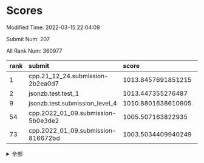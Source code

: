 # Scores

Modified Time: 2022-03-15 22:04:09

Submit Num: 207

All Rank Num: 360977

| rank |               submit               |       score        |       sigma        | pk_num |
| :--- | :--------------------------------- | :----------------- | :----------------- | :----- |
| 1    | cpp.21_12_24.submission-2b2ea0d7   | 1013.8457691851215 | 0.8079426725844034 | 6973   |
| 2    | jsonzb.test.test_1                 | 1013.447355276487  | 0.8195517110439823 | 6973   |
| 9    | jsonzb.test.submission_level_4     | 1010.8801638610905 | 0.785224269638777  | 6977   |
| 54   | cpp.2022_01_09.submission-5b0e3de2 | 1005.507163822935  | 0.7200840880115106 | 6974   |
| 73   | cpp.2022_01_09.submission-816672bd | 1003.5034409940249 | 0.7081244283702799 | 6975   |


<details>
<summary>全部</summary>

| rank |                 submit                 |       score        |       sigma        | pk_num |
| :--- | :------------------------------------- | :----------------- | :----------------- | :----- |
| 1    | cpp.21_12_24.submission-2b2ea0d7       | 1013.8457691851215 | 0.8079426725844034 | 6973   |
| 2    | jsonzb.test.test_1                     | 1013.447355276487  | 0.8195517110439823 | 6973   |
| 3    | gobigger.level_3.submission_level_3_31 | 1011.989187993009  | 0.7871751026469852 | 6974   |
| 4    | gobigger.level_3.submission_level_3_36 | 1011.1187603404767 | 0.7700523233991715 | 6974   |
| 5    | gobigger.level_3.submission_level_3_48 | 1011.1088434997063 | 0.7539782868700534 | 6974   |
| 6    | gobigger.level_3.submission_level_3_42 | 1011.0431551730715 | 0.7704554525670448 | 6977   |
| 7    | gobigger.level_3.submission_level_3_33 | 1011.0381288094812 | 0.7767137706245514 | 6977   |
| 8    | gobigger.level_3.submission_level_3_22 | 1010.9660964997174 | 0.7628173687231217 | 6973   |
| 9    | jsonzb.test.submission_level_4         | 1010.8801638610905 | 0.785224269638777  | 6977   |
| 10   | gobigger.level_3.submission_level_3_7  | 1010.8244896371192 | 0.7787700798249155 | 6976   |
| 11   | gobigger.level_3.submission_level_3_1  | 1010.8079885097351 | 0.7664538009885912 | 6980   |
| 12   | gobigger.level_3.submission_level_3_16 | 1010.7928192223885 | 0.7496425497322176 | 6976   |
| 13   | gobigger.level_3.submission_level_3_18 | 1010.774772893432  | 0.7481808262854379 | 6977   |
| 14   | gobigger.level_3.submission_level_3_3  | 1010.7096578849475 | 0.753547361688019  | 6974   |
| 15   | gobigger.level_3.submission_level_3_15 | 1010.7057915162729 | 0.7819007865303277 | 6974   |
| 16   | gobigger.level_3.submission_level_3_38 | 1010.6937547328946 | 0.7660548567894189 | 6974   |
| 17   | gobigger.level_3.submission_level_3_40 | 1010.6530165061943 | 0.7659513112953756 | 6979   |
| 18   | gobigger.level_3.submission_level_3_44 | 1010.5802145231718 | 0.7533498189776098 | 6975   |
| 19   | gobigger.level_3.submission_level_3_39 | 1010.5795927004593 | 0.764770878597157  | 6977   |
| 20   | gobigger.level_3.submission_level_3_19 | 1010.5116774102161 | 0.768515215133221  | 6974   |
| 21   | gobigger.level_3.submission_level_3_49 | 1010.4745999593354 | 0.7656119840831171 | 6973   |
| 22   | gobigger.level_3.submission_level_3_12 | 1010.468533819034  | 0.7537651751188986 | 6976   |
| 23   | gobigger.level_3.submission_level_3_5  | 1010.4210141642509 | 0.7889289439220091 | 6970   |
| 24   | gobigger.level_3.submission_level_3_47 | 1010.4152591437513 | 0.7742422305095508 | 6969   |
| 25   | gobigger.level_3.submission_level_3_34 | 1010.3405563715404 | 0.7596420866253051 | 6977   |
| 26   | gobigger.level_3.submission_level_3_43 | 1010.3357319406446 | 0.7624644054892207 | 6973   |
| 27   | gobigger.level_3.submission_level_3_17 | 1010.2835877937869 | 0.7891891944697048 | 6979   |
| 28   | gobigger.level_3.submission_level_3_45 | 1010.2032732392191 | 0.7743015220421394 | 6975   |
| 29   | gobigger.level_3.submission_level_3_20 | 1010.2028766844132 | 0.7657603764048546 | 6973   |
| 30   | gobigger.level_3.submission_level_3_4  | 1010.1228671626475 | 0.7522265718920765 | 6973   |
| 31   | gobigger.level_3.submission_level_3_26 | 1010.1185596296093 | 0.7987807275694702 | 6981   |
| 32   | gobigger.level_3.submission_level_3_37 | 1010.0485710619334 | 0.7460086773589666 | 6977   |
| 33   | gobigger.level_3.submission_level_3_10 | 1010.0130499470134 | 0.7586314079418178 | 6977   |
| 34   | gobigger.level_3.submission_level_3_30 | 1009.9856383326759 | 0.7483272247972834 | 6977   |
| 35   | gobigger.level_3.submission_level_3_24 | 1009.9532983361241 | 0.7424570835086699 | 6971   |
| 36   | gobigger.level_3.submission_level_3_6  | 1009.8970530016506 | 0.7567873123197201 | 6977   |
| 37   | gobigger.level_3.submission_level_3_27 | 1009.7966607211652 | 0.7629303938658315 | 6976   |
| 38   | gobigger.level_3.submission_level_3_8  | 1009.779059399553  | 0.7687074404838884 | 6978   |
| 39   | gobigger.level_3.submission_level_3_23 | 1009.6746238090808 | 0.760291436054862  | 6976   |
| 40   | gobigger.level_3.submission_level_3_14 | 1009.588284694264  | 0.755894560871919  | 6976   |
| 41   | gobigger.level_3.submission_level_3_29 | 1009.5446708269436 | 0.7650844173320034 | 6976   |
| 42   | gobigger.level_3.submission_level_3_9  | 1009.513784566326  | 0.751259400941206  | 6976   |
| 43   | gobigger.level_3.submission_level_3_13 | 1009.4265150432425 | 0.7518560260427519 | 6975   |
| 44   | gobigger.level_3.submission_level_3_35 | 1009.3506085679578 | 0.7749642920414558 | 6974   |
| 45   | gobigger.level_3.submission_level_3_0  | 1009.3081769509223 | 0.7426549152260299 | 6975   |
| 46   | gobigger.level_3.submission_level_3_25 | 1009.229257226228  | 0.7403468908758477 | 6974   |
| 47   | gobigger.level_3.submission_level_3_11 | 1009.1817542386985 | 0.7337679455864667 | 6978   |
| 48   | gobigger.level_3.submission_level_3_21 | 1009.1774139742367 | 0.7357946645183147 | 6975   |
| 49   | gobigger.level_3.submission_level_3_46 | 1009.1353125148928 | 0.7514171692314533 | 6974   |
| 50   | gobigger.level_3.submission_level_3_2  | 1009.1301685346683 | 0.7610090125645488 | 6977   |
| 51   | gobigger.level_3.submission_level_3_28 | 1009.0647920292209 | 0.7371610459648049 | 6977   |
| 52   | gobigger.level_3.submission_level_3_41 | 1008.5791419309442 | 0.7701809299227275 | 6977   |
| 53   | gobigger.level_3.submission_level_3_32 | 1007.0969276706583 | 0.7420566744337753 | 6975   |
| 54   | cpp.2022_01_09.submission-5b0e3de2     | 1005.507163822935  | 0.7200840880115106 | 6974   |
| 55   | gobigger.level_1.submission_level_1_26 | 1004.6992025975794 | 0.7203182885065714 | 6977   |
| 56   | gobigger.level_1.submission_level_1_48 | 1004.6508647501445 | 0.7113956482217209 | 6973   |
| 57   | gobigger.level_1.submission_level_1_16 | 1004.5814886366264 | 0.7064166139329517 | 6979   |
| 58   | gobigger.level_1.submission_level_1_38 | 1004.5235584974262 | 0.7122697782295773 | 6974   |
| 59   | gobigger.level_1.submission_level_1_11 | 1004.4369721798723 | 0.7162821908074027 | 6977   |
| 60   | gobigger.level_1.submission_level_1_15 | 1004.2738488196849 | 0.7111447116435132 | 6973   |
| 61   | gobigger.level_1.submission_level_1_13 | 1004.18649983807   | 0.7156925573978491 | 6976   |
| 62   | gobigger.level_1.submission_level_1_42 | 1004.066695297121  | 0.7207965019598581 | 6972   |
| 63   | gobigger.level_1.submission_level_1_2  | 1004.0027289113331 | 0.7277487674078092 | 6977   |
| 64   | gobigger.level_1.submission_level_1_40 | 1003.9276302563657 | 0.7212956799395551 | 6977   |
| 65   | gobigger.level_1.submission_level_1_6  | 1003.8888223491903 | 0.7166563644910333 | 6985   |
| 66   | gobigger.level_1.submission_level_1_44 | 1003.8666403566626 | 0.7171147111110592 | 6971   |
| 67   | gobigger.level_1.submission_level_1_43 | 1003.8608137710413 | 0.7236264090626378 | 6982   |
| 68   | gobigger.level_1.submission_level_1_17 | 1003.840239344893  | 0.7320029322295919 | 6974   |
| 69   | gobigger.level_1.submission_level_1_35 | 1003.7970450576267 | 0.7226848075815808 | 6976   |
| 70   | gobigger.level_1.submission_level_1_14 | 1003.7292539858987 | 0.721167223381121  | 6976   |
| 71   | gobigger.level_1.submission_level_1_1  | 1003.7029384455135 | 0.7186926390637812 | 6973   |
| 72   | gobigger.level_1.submission_level_1_24 | 1003.6833508615587 | 0.721207507925793  | 6976   |
| 73   | cpp.2022_01_09.submission-816672bd     | 1003.5034409940249 | 0.7081244283702799 | 6975   |
| 74   | gobigger.level_1.submission_level_1_46 | 1003.4722628008126 | 0.7155852184850298 | 6976   |
| 75   | gobigger.level_1.submission_level_1_3  | 1003.4535336060562 | 0.7110340084857653 | 6968   |
| 76   | gobigger.level_1.submission_level_1_12 | 1003.4103135856989 | 0.7073229302037788 | 6972   |
| 77   | gobigger.level_1.submission_level_1_32 | 1003.3844521289456 | 0.7201930782395054 | 6978   |
| 78   | gobigger.level_1.submission_level_1_34 | 1003.3119591839924 | 0.7196659078370292 | 6978   |
| 79   | gobigger.level_1.submission_level_1_8  | 1003.2858284641985 | 0.7214549956113961 | 6974   |
| 80   | gobigger.level_1.submission_level_1_30 | 1003.282341382273  | 0.7098345704823328 | 6976   |
| 81   | gobigger.level_1.submission_level_1_4  | 1003.2806505048036 | 0.7180804968958591 | 6975   |
| 82   | gobigger.level_1.submission_level_1_29 | 1003.2027759776585 | 0.7200796558732165 | 6974   |
| 83   | gobigger.level_1.submission_level_1_33 | 1003.1825389790805 | 0.7135166082342177 | 6976   |
| 84   | gobigger.level_1.submission_level_1_31 | 1003.1202848695478 | 0.7212984657956091 | 6974   |
| 85   | gobigger.level_1.submission_level_1_47 | 1003.0788397890454 | 0.7072723893916252 | 6977   |
| 86   | gobigger.level_1.submission_level_1_9  | 1003.07492160664   | 0.7103983170578889 | 6977   |
| 87   | gobigger.level_1.submission_level_1_20 | 1003.0497797078788 | 0.7094511920719874 | 6972   |
| 88   | gobigger.level_1.submission_level_1_23 | 1003.0428375819429 | 0.7181503110419581 | 6978   |
| 89   | gobigger.level_1.submission_level_1_39 | 1002.9924384853078 | 0.7157925536768412 | 6974   |
| 90   | gobigger.level_1.submission_level_1_22 | 1002.9255296174755 | 0.7146970854973029 | 6980   |
| 91   | gobigger.level_1.submission_level_1_41 | 1002.9008347390183 | 0.716581640882711  | 6977   |
| 92   | gobigger.level_1.submission_level_1_19 | 1002.8681027230494 | 0.7331689246549112 | 6976   |
| 93   | gobigger.level_1.submission_level_1_45 | 1002.8446008364109 | 0.7169799010351913 | 6976   |
| 94   | gobigger.level_1.submission_level_1_10 | 1002.8196096964551 | 0.7138476660024143 | 6980   |
| 95   | gobigger.level_1.submission_level_1_37 | 1002.8110837144105 | 0.7183493657403762 | 6969   |
| 96   | gobigger.level_1.submission_level_1_5  | 1002.7891570798935 | 0.7133267671179625 | 6979   |
| 97   | gobigger.level_1.submission_level_1_25 | 1002.7881233071486 | 0.7150478258946243 | 6978   |
| 98   | gobigger.level_1.submission_level_1_18 | 1002.6442530531144 | 0.7172059342593219 | 6978   |
| 99   | gobigger.level_1.submission_level_1_21 | 1002.5086208400577 | 0.7097247674733944 | 6974   |
| 100  | gobigger.level_1.submission_level_1_27 | 1002.4696056756678 | 0.7120674458155393 | 6976   |
| 101  | gobigger.level_1.submission_level_1_49 | 1002.346507839284  | 0.7186535460796785 | 6974   |
| 102  | gobigger.level_1.submission_level_1_7  | 1002.2186620298447 | 0.7121922793757519 | 6975   |
| 103  | gobigger.level_1.submission_level_1_28 | 1002.207697445909  | 0.7166161652494554 | 6976   |
| 104  | gobigger.level_1.submission_level_1_36 | 1002.0213649072952 | 0.7188966513115232 | 6973   |
| 105  | gobigger.level_1.submission_level_1_0  | 1001.7651082105555 | 0.7112949709183211 | 6979   |
| 106  | gobigger.random.submission_random_27   | 997.5409790107524  | 0.7001693383631487 | 6972   |
| 107  | gobigger.random.submission_random_33   | 996.8764563009076  | 0.706769214160266  | 6977   |
| 108  | gobigger.random.submission_random_17   | 996.8668960633232  | 0.7147313299484325 | 6973   |
| 109  | gobigger.random.submission_random_12   | 996.8473698470731  | 0.7117609203239904 | 6976   |
| 110  | gobigger.random.submission_random_4    | 996.8215431995075  | 0.7247455766139926 | 6971   |
| 111  | gobigger.random.submission_random_23   | 996.7526360073873  | 0.7054642368756249 | 6975   |
| 112  | gobigger.random.submission_random_49   | 996.6533708986165  | 0.7012284582072077 | 6974   |
| 113  | gobigger.random.submission_random_37   | 996.558813367953   | 0.7198827136119422 | 6976   |
| 114  | gobigger.random.submission_random_31   | 996.5492881813174  | 0.6994901304355241 | 6975   |
| 115  | gobigger.random.submission_random_22   | 996.4280718640404  | 0.7167447386608227 | 6974   |
| 116  | gobigger.random.submission_random_14   | 996.3232397063018  | 0.7091594205168668 | 6980   |
| 117  | gobigger.random.submission_random_10   | 996.2770987078934  | 0.7067713782460627 | 6973   |
| 118  | gobigger.random.submission_random_6    | 996.2642472578106  | 0.7180593080963307 | 6977   |
| 119  | gobigger.random.submission_random_20   | 996.1794056018815  | 0.7135398389361064 | 6976   |
| 120  | gobigger.random.submission_random_24   | 996.1677114646177  | 0.7157164172575526 | 6980   |
| 121  | gobigger.random.submission_random_45   | 996.1658593556704  | 0.7113285264958675 | 6977   |
| 122  | gobigger.random.submission_random_36   | 996.139767532657   | 0.7156073267698193 | 6976   |
| 123  | gobigger.random.submission_random_48   | 996.1308790610242  | 0.704648969422967  | 6973   |
| 124  | gobigger.random.submission_random_46   | 996.0579726273995  | 0.7181015499925464 | 6976   |
| 125  | gobigger.random.submission_random_47   | 995.9916156497391  | 0.7081543041317879 | 6979   |
| 126  | gobigger.random.submission_random_25   | 995.9902381338549  | 0.708682026341243  | 6978   |
| 127  | gobigger.random.submission_random_28   | 995.9670927419622  | 0.7042429367156219 | 6979   |
| 128  | gobigger.random.submission_random_29   | 995.8961528323547  | 0.7132533736843512 | 6977   |
| 129  | gobigger.random.submission_random_39   | 995.866667094562   | 0.7200549181866703 | 6973   |
| 130  | gobigger.random.submission_random_38   | 995.8557391199062  | 0.7030628017667649 | 6974   |
| 131  | gobigger.random.submission_random_26   | 995.8548057600101  | 0.7067517280641058 | 6972   |
| 132  | gobigger.random.submission_random_13   | 995.8260911900394  | 0.7150039340087129 | 6975   |
| 133  | gobigger.random.submission_random_40   | 995.7900678189304  | 0.7124589605518655 | 6968   |
| 134  | gobigger.random.submission_random_19   | 995.7441899670276  | 0.712250299360782  | 6975   |
| 135  | gobigger.random.submission_random_41   | 995.7357625291528  | 0.7120317868077404 | 6977   |
| 136  | gobigger.random.submission_random_11   | 995.7259612323895  | 0.7175906305472536 | 6973   |
| 137  | gobigger.random.submission_random_0    | 995.7255072867802  | 0.7102222614354986 | 6978   |
| 138  | gobigger.random.submission_random_15   | 995.712101957199   | 0.7096610879850554 | 6977   |
| 139  | gobigger.random.submission_random_43   | 995.7031247067404  | 0.7148311788040129 | 6978   |
| 140  | gobigger.random.submission_random_8    | 995.6917842630237  | 0.7243305767695688 | 6978   |
| 141  | gobigger.random.submission_random_9    | 995.6813094348008  | 0.7120127060935766 | 6972   |
| 142  | gobigger.random.submission_random_3    | 995.5488907061685  | 0.7112991050637875 | 6975   |
| 143  | gobigger.random.submission_random_16   | 995.4561620274267  | 0.7086716924059814 | 6977   |
| 144  | gobigger.random.submission_random_42   | 995.4531009644845  | 0.70594844333166   | 6975   |
| 145  | gobigger.random.submission_random_18   | 995.4217483178592  | 0.7096736061615397 | 6975   |
| 146  | gobigger.random.submission_random_5    | 995.4190698210265  | 0.7141797889040017 | 6975   |
| 147  | gobigger.random.submission_random_44   | 995.3898161383042  | 0.7155126280749579 | 6973   |
| 148  | gobigger.random.submission_random_1    | 995.3703095493119  | 0.703434583930506  | 6972   |
| 149  | gobigger.random.submission_random_32   | 995.3673487314747  | 0.7187023931236636 | 6981   |
| 150  | gobigger.random.submission_random_21   | 995.3662128263455  | 0.7149214182672156 | 6978   |
| 151  | gobigger.random.submission_random_34   | 995.3405976499013  | 0.721421286872642  | 6977   |
| 152  | gobigger.random.submission_random_30   | 995.3395221671411  | 0.7231086135738474 | 6979   |
| 153  | gobigger.random.submission_random_35   | 995.1094311236274  | 0.7061676934406029 | 6978   |
| 154  | gobigger.random.submission_random_7    | 994.9922480234164  | 0.7285239826844964 | 6976   |
| 155  | gobigger.random.submission_random_2    | 994.5118625543191  | 0.7284460622397292 | 6976   |
| 156  | gobigger.level_2.submission_level_2_33 | 993.8910729529181  | 0.7283427500058959 | 6975   |
| 157  | gobigger.level_2.submission_level_2_9  | 993.671394205151   | 0.7351771514273808 | 6977   |
| 158  | gobigger.level_2.submission_level_2_8  | 993.4458595086288  | 0.7307743528211523 | 6971   |
| 159  | gobigger.level_2.submission_level_2_49 | 993.4145465714378  | 0.7489011406001376 | 6969   |
| 160  | gobigger.level_2.submission_level_2_11 | 993.3009446494044  | 0.7356371330226507 | 6973   |
| 161  | gobigger.level_2.submission_level_2_28 | 993.2884900348895  | 0.73234379872973   | 6973   |
| 162  | gobigger.level_2.submission_level_2_29 | 993.1240864477605  | 0.728393138722078  | 6972   |
| 163  | gobigger.level_2.submission_level_2_44 | 993.080742196265   | 0.7369390426594356 | 6978   |
| 164  | gobigger.level_2.submission_level_2_47 | 993.0069976752715  | 0.7528556805629539 | 6978   |
| 165  | gobigger.level_2.submission_level_2_46 | 992.9556448761092  | 0.7338615353140755 | 6982   |
| 166  | gobigger.level_2.submission_level_2_41 | 992.8502421959279  | 0.727053851309762  | 6981   |
| 167  | gobigger.level_2.submission_level_2_24 | 992.8390899233871  | 0.7245041468978927 | 6972   |
| 168  | gobigger.level_2.submission_level_2_14 | 992.7984790727018  | 0.7487504055976956 | 6977   |
| 169  | gobigger.level_2.submission_level_2_6  | 992.7907753448457  | 0.7374528423552063 | 6974   |
| 170  | gobigger.level_2.submission_level_2_15 | 992.7468996901636  | 0.7266361692132632 | 6975   |
| 171  | gobigger.level_2.submission_level_2_45 | 992.7007512309222  | 0.7629199766948053 | 6972   |
| 172  | gobigger.level_2.submission_level_2_5  | 992.6738867205319  | 0.7459073559521872 | 6975   |
| 173  | gobigger.level_2.submission_level_2_42 | 992.6225120272582  | 0.7578379329026088 | 6972   |
| 174  | gobigger.level_2.submission_level_2_18 | 992.6125107171117  | 0.7393963603205328 | 6970   |
| 175  | gobigger.level_2.submission_level_2_20 | 992.4956486158862  | 0.734709387112258  | 6977   |
| 176  | gobigger.level_2.submission_level_2_23 | 992.4430981525321  | 0.7315796258256634 | 6978   |
| 177  | gobigger.level_2.submission_level_2_25 | 992.4046560841865  | 0.7446243340686698 | 6973   |
| 178  | gobigger.level_2.submission_level_2_7  | 992.3426150707107  | 0.7471714986951588 | 6975   |
| 179  | gobigger.level_2.submission_level_2_27 | 992.3065051288925  | 0.7434689220762414 | 6972   |
| 180  | gobigger.level_2.submission_level_2_2  | 992.3043054363807  | 0.7495814273951749 | 6978   |
| 181  | gobigger.level_2.submission_level_2_21 | 992.1627353545598  | 0.7605357272956167 | 6973   |
| 182  | gobigger.level_2.submission_level_2_13 | 992.0868404340721  | 0.7399482011103995 | 6975   |
| 183  | gobigger.level_2.submission_level_2_43 | 992.0435376502701  | 0.7267212950955605 | 6977   |
| 184  | gobigger.level_2.submission_level_2_34 | 991.9958126012598  | 0.7702019044797458 | 6978   |
| 185  | gobigger.level_2.submission_level_2_40 | 991.9918738634515  | 0.7331992668932972 | 6973   |
| 186  | gobigger.level_2.submission_level_2_16 | 991.8170547983183  | 0.759884939783112  | 6978   |
| 187  | gobigger.level_2.submission_level_2_3  | 991.7768187036081  | 0.745503078795286  | 6976   |
| 188  | gobigger.level_2.submission_level_2_26 | 991.5832601837515  | 0.73110625682354   | 6975   |
| 189  | gobigger.level_2.submission_level_2_22 | 991.5403860605691  | 0.7466236631425384 | 6978   |
| 190  | gobigger.level_2.submission_level_2_48 | 991.3595962025092  | 0.7696228007385313 | 6978   |
| 191  | gobigger.level_2.submission_level_2_1  | 991.3482225021022  | 0.7738268307815076 | 6972   |
| 192  | gobigger.level_2.submission_level_2_10 | 991.322806981006   | 0.7489367456596508 | 6974   |
| 193  | gobigger.level_2.submission_level_2_4  | 991.238727143845   | 0.764117244217139  | 6971   |
| 194  | gobigger.level_2.submission_level_2_19 | 990.9690409530078  | 0.7567337650332749 | 6973   |
| 195  | gobigger.level_2.submission_level_2_39 | 990.9689150822608  | 0.7613963443827116 | 6979   |
| 196  | gobigger.level_2.submission_level_2_38 | 990.865556846565   | 0.761408587122611  | 6977   |
| 197  | gobigger.level_2.submission_level_2_32 | 990.8481238759493  | 0.7617129279098676 | 6975   |
| 198  | gobigger.level_2.submission_level_2_31 | 990.8432709564747  | 0.7574066352698526 | 6973   |
| 199  | gobigger.level_2.submission_level_2_17 | 990.7911634961259  | 0.7577439915250516 | 6979   |
| 200  | gobigger.level_2.submission_level_2_12 | 990.7657726395869  | 0.7750465622586906 | 6968   |
| 201  | gobigger.level_2.submission_level_2_0  | 990.7582293412861  | 0.756473578498715  | 6976   |
| 202  | gobigger.level_2.submission_level_2_36 | 990.5153743778146  | 0.7587102838763543 | 6969   |
| 203  | gobigger.level_2.submission_level_2_35 | 990.4518923421631  | 0.7525019909603968 | 6975   |
| 204  | gobigger.level_2.submission_level_2_37 | 990.3939735289974  | 0.7765173191002563 | 6979   |
| 205  | gobigger.level_2.submission_level_2_30 | 989.9901730870625  | 0.769759498834761  | 6974   |
| 206  | gobigger.none.submission_none_0        | 979.2624152424052  | 1.1983352063039239 | 6978   |
| 207  | gobigger.none.submission_none_1        | 974.4293629958613  | 1.6247753122954474 | 6977   |

</details>